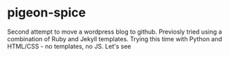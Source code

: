 # pigeon-spice
Second attempt to move a wordpress blog to github.
Previosly tried using a combination of Ruby and Jekyll templates.
Trying this time with Python and HTML/CSS - no templates, no JS. Let's see 
